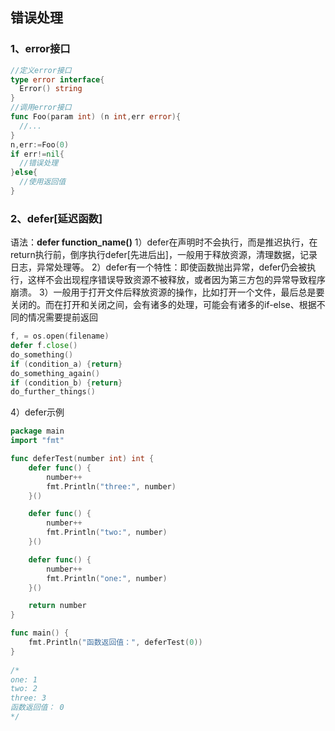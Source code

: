 ## 错误处理
### 1、error接口
```go
//定义error接口
type error interface{
  Error() string
}
//调用error接口
func Foo(param int) (n int,err error){
  //...
}
n,err:=Foo(0)
if err!=nil{
  //错误处理
}else{
  //使用返回值
}
```
### 2、defer[延迟函数]
语法：**defer function_name()** 
1）defer在声明时不会执行，而是推迟执行，在return执行前，倒序执行defer[先进后出]，一般用于释放资源，清理数据，记录日志，异常处理等。
2）defer有一个特性：即使函数抛出异常，defer仍会被执行，这样不会出现程序错误导致资源不被释放，或者因为第三方包的异常导致程序崩溃。
3）一般用于打开文件后释放资源的操作，比如打开一个文件，最后总是要关闭的。而在打开和关闭之间，会有诸多的处理，可能会有诸多的if-else、根据不同的情况需要提前返回
```go
f, = os.open(filename)
defer f.close()
do_something()
if (condition_a) {return}
do_something_again() 
if (condition_b) {return}
do_further_things()
```
4）defer示例
```go
package main
import "fmt"

func deferTest(number int) int {
	defer func() {
		number++
		fmt.Println("three:", number)
	}()

	defer func() {
		number++
		fmt.Println("two:", number)
	}()

	defer func() {
		number++
		fmt.Println("one:", number)
	}()

	return number
}

func main() {
	fmt.Println("函数返回值：", deferTest(0))
}
 
/*
one: 1
two: 2
three: 3
函数返回值： 0
*/
```

